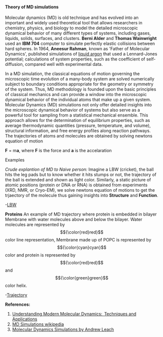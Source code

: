 #### Theory of MD simulations 
Molecular dynamics (MD) is old technique and has evolved into an important and widely used theoretical tool that allows researchers in chemistry, physics, and biology to model the detailed microscopic dynamical behavior of many different types of systems, including gases, liquids, solids, surfaces, and clusters. **Berni Alder** and **Thomas Wainwright** used an **IBM 704** computer to simulate perfectly elastic collisions between hard spheres. In 1964, **Aneesur Rahman**, known as 'Father of Molecular Dynamics', published simulations of [liquid argon](https://en.wikipedia.org/wiki/File:Cudeposition.gif) that used a Lennard-Jones potential; calculations of system properties, such as the coefficient of self-diffusion, compared well with experimental data.

In a MD simulation, the classical equations of motion governing the microscopic time evolution of a many-body system are solved numerically subject to boundary conditions appropriate for the geometry or symmetry of the system. Thus, MD methodology is founded upon the basic principles of classical mechanics and can provide a window into the microscopic dynamical behavior of the individual atoms that make up a given system. Molecular Dynamics (MD) simulations not only offer detailed insights into the microscopic dynamical behavior of systems but also serve as a powerful tool for sampling from a statistical mechanical ensemble. This approach allows for the determination of equilibrium properties, such as average thermodynamic quantities (pressure, temperature, and volume), structural information, and free energy profiles along reaction pathways. The trajectories of atoms and molecules are obtained by solving newtons equation of motion

  **F** = m**a**, where **F** is the force and **a** is the accelaration

  Examples
 
 *Crude explantion of MD to Naive person:* Imagine a LBW (cricket), the ball hits the leg pads but to know whether it hits stumps or not, the trajectory of the ball is extended and shown as light color. Similarly, a static picture of atomic positions (protein or DNA or RNA) is obtained from experiments (XRD, NMR, or Cryo-EM), we solve newtons equation of motions to get the trjaectory of the molecule thus gaining insights into **Structure** and **Function**.
  
  -[LBW](https://www.google.com/imgres?q=LBW%20images&imgurl=https%3A%2F%2Fimg.jagranjosh.com%2Fimages%2F2023%2FOctober%2F25102023%2Fcricket-what-is-umpires-call.jpg&imgrefurl=https%3A%2F%2Fwww.jagranjosh.com%2Fgeneral-knowledge%2Fwhat-is-umpires-call-in-cricket-drs-lbw-rules-1698222018-1&docid=tJ9mR7U_V-wxCM&tbnid=X5p9PvJ3pVh0iM&vet=12ahUKEwjpj8XczoiKAxVJSWwGHaibLJIQM3oECF4QAA..i&w=1200&h=675&hcb=2&ved=2ahUKEwjpj8XczoiKAxVJSWwGHaibLJIQM3oECF4QAA)
  

  **Proteins**
   An example of MD trajectory where protein is embedded in bilayer Membrane with water molecules above and below the bilayer. Water molecules are represented by $${\color{red}red}$$ color line representation, Membrane made up of POPC is represented by $${\color{cyan}cyan}$$ color and protein is represented by $${\color{red}red}$$ and $${\color{green}green}$$ color helix.

   -[Trajectory](https://cresset-group.com/wp-content/uploads/media/files/5a8e_membrane.gif)



**References:**

1. [Understanding Modern Molecular Dynamics:  Techniques and Applications](https://pubs.acs.org/doi/10.1021/jp992433y)
2. [MD Simulations wikipedia](https://en.wikipedia.org/wiki/Molecular_dynamics)
3. [Molecular Dynamics Simulations by Andrew Leach](https://www.amazon.in/Molecular-Modelling-Applications-Andrew-Leach/dp/0582382106)
